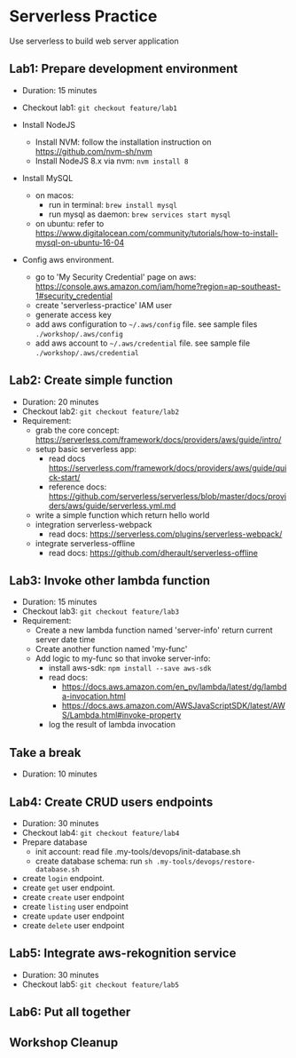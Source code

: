 # Serverless Practice
Use serverless to build web server application

## Lab1: Prepare development environment
- Duration: 15 minutes
- Checkout lab1: `git checkout feature/lab1`
- Install NodeJS
  - Install NVM: follow the installation instruction on https://github.com/nvm-sh/nvm
  - Install NodeJS 8.x via nvm: `nvm install 8`

- Install MySQL
  - on macos:
    - run in terminal: `brew install mysql`
    - run mysql as daemon: `brew services start mysql`
  - on ubuntu: refer to https://www.digitalocean.com/community/tutorials/how-to-install-mysql-on-ubuntu-16-04

- Config aws environment.
  - go to 'My Security Credential' page on aws: https://console.aws.amazon.com/iam/home?region=ap-southeast-1#security_credential
  - create 'serverless-practice' IAM user
  - generate access key
  - add aws configuration to `~/.aws/config` file. see sample files `./workshop/.aws/config`
  - add aws account to `~/.aws/credential` file. see sample file `./workshop/.aws/credential`

## Lab2: Create simple function
- Duration: 20 minutes
- Checkout lab2: `git checkout feature/lab2`
- Requirement:
  - grab the core concept: https://serverless.com/framework/docs/providers/aws/guide/intro/
  - setup basic serverless app:
    - read docs https://serverless.com/framework/docs/providers/aws/guide/quick-start/
    - reference docs: https://github.com/serverless/serverless/blob/master/docs/providers/aws/guide/serverless.yml.md
  - write a simple function which return hello world
  - integration serverless-webpack
    - read docs: https://serverless.com/plugins/serverless-webpack/
  - integrate serverless-offline
    - read docs: https://github.com/dherault/serverless-offline

## Lab3: Invoke other lambda function
- Duration: 15 minutes
- Checkout lab3: `git checkout feature/lab3`
- Requirement:
  - Create a new lambda function named 'server-info' return current server date time
  - Create another function named 'my-func'
  - Add logic to my-func so that invoke server-info:
    - install aws-sdk: `npm install --save aws-sdk`
    - read docs:
      - https://docs.aws.amazon.com/en_pv/lambda/latest/dg/lambda-invocation.html
      - https://docs.aws.amazon.com/AWSJavaScriptSDK/latest/AWS/Lambda.html#invoke-property
    - log the result of lambda invocation

## Take a break
- Duration: 10 minutes

## Lab4: Create CRUD users endpoints
- Duration: 30 minutes
- Checkout lab4: `git checkout feature/lab4`
- Prepare database
  - init account: read file .my-tools/devops/init-database.sh
  - create database schema: run `sh .my-tools/devops/restore-database.sh`
- create `login` endpoint.
- create `get` user endpoint.
- create `create` user endpoint
- create `listing` user endpoint
- create `update` user endpoint
- create `delete` user endpoint

## Lab5: Integrate aws-rekognition service
- Duration: 30 minutes
- Checkout lab5: `git checkout feature/lab5`

## Lab6: Put all together

## Workshop Cleanup
